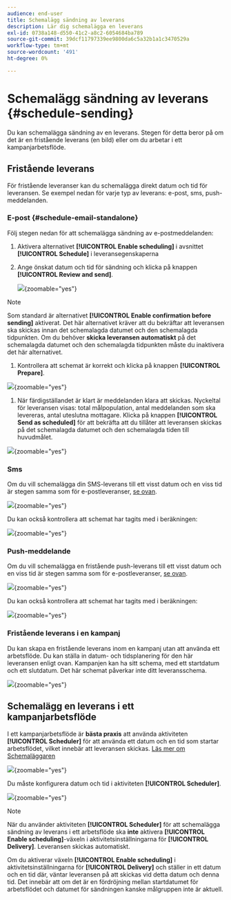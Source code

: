 ```yaml
---
audience: end-user
title: Schemalägg sändning av leverans
description: Lär dig schemalägga en leverans
exl-id: 0738a148-d550-41c2-a8c2-6054684ba789
source-git-commit: 39dcf11797339ee9800da6c5a32b1a1c3470529a
workflow-type: tm+mt
source-wordcount: '491'
ht-degree: 0%

---
```


# Schemalägg sändning av leverans {#schedule-sending}

Du kan schemalägga sändning av en leverans. Stegen för detta beror på om det är en fristående leverans (en bild) eller om du arbetar i ett kampanjarbetsflöde.

## Fristående leverans

För fristående leveranser kan du schemalägga direkt datum och tid för leveransen.
Se exempel nedan för varje typ av leverans: e-post, sms, push-meddelanden.

### E-post {#schedule-email-standalone}

Följ stegen nedan för att schemalägga sändning av e-postmeddelanden:

1. Aktivera alternativet **[!UICONTROL Enable scheduling]** i avsnittet **[!UICONTROL Schedule]** i leveransegenskaperna

1. Ange önskat datum och tid för sändning och klicka på knappen **[!UICONTROL Review and send]**.

   ![](assets/schedule-email-standalone.png){zoomable="yes"}

>[!NOTE]
>
>Som standard är alternativet **[!UICONTROL Enable confirmation before sending]** aktiverat. Det här alternativet kräver att du bekräftar att leveransen ska skickas innan det schemalagda datumet och den schemalagda tidpunkten. Om du behöver **skicka leveransen automatiskt** på det schemalagda datumet och den schemalagda tidpunkten måste du inaktivera det här alternativet.
>

1. Kontrollera att schemat är korrekt och klicka på knappen **[!UICONTROL Prepare]**.

![](assets/schedule-email-standalone-prepare.png){zoomable="yes"}

1. När färdigställandet är klart är meddelanden klara att skickas. Nyckeltal för leveransen visas: total målpopulation, antal meddelanden som ska levereras, antal uteslutna mottagare. Klicka på knappen **[!UICONTROL Send as scheduled]** för att bekräfta att du tillåter att leveransen skickas på det schemalagda datumet och den schemalagda tiden till huvudmålet.

![](assets/schedule-email-standalone-send.png){zoomable="yes"}


### Sms

Om du vill schemalägga din SMS-leverans till ett visst datum och en viss tid är stegen samma som för e-postleveranser, [se ovan](#schedule-email-standalone).

![](assets/schedule-sms-standalone.png){zoomable="yes"}

Du kan också kontrollera att schemat har tagits med i beräkningen:

![](assets/schedule-sms-standalone-prepare.png){zoomable="yes"}

### Push-meddelande

Om du vill schemalägga en fristående push-leverans till ett visst datum och en viss tid är stegen samma som för e-postleveranser, [se ovan](#schedule-email-standalone).

![](assets/schedule-push-standalone.png){zoomable="yes"}

Du kan också kontrollera att schemat har tagits med i beräkningen:

![](assets/schedule-push-standalone-prepare.png){zoomable="yes"}

### Fristående leverans i en kampanj

Du kan skapa en fristående leverans inom en kampanj utan att använda ett arbetsflöde. Du kan ställa in datum- och tidsplanering för den här leveransen enligt ovan.
Kampanjen kan ha sitt schema, med ett startdatum och ett slutdatum. Det här schemat påverkar inte ditt leveransschema.

![](assets/schedule-delivery-standalone.png){zoomable="yes"}

## Schemalägg en leverans i ett kampanjarbetsflöde

I ett kampanjarbetsflöde är **bästa praxis** att använda aktiviteten **[!UICONTROL Scheduler]** för att använda ett datum och en tid som startar arbetsflödet, vilket innebär att leveransen skickas. [Läs mer om Schemaläggaren](../workflows/activities/scheduler.md)

![](assets/schedule-workflow.png){zoomable="yes"}


Du måste konfigurera datum och tid i aktiviteten **[!UICONTROL Scheduler]**.

![](assets/schedule-workflow-scheduler.png){zoomable="yes"}


>[!NOTE]
>
>När du använder aktiviteten **[!UICONTROL Scheduler]** för att schemalägga sändning av leverans i ett arbetsflöde ska **inte** aktivera **[!UICONTROL Enable scheduling]**-växeln i aktivitetsinställningarna för **[!UICONTROL Delivery]**. Leveransen skickas automatiskt.
>

Om du aktiverar växeln **[!UICONTROL Enable scheduling]** i aktivitetsinställningarna för **[!UICONTROL Delivery]** och ställer in ett datum och en tid där, väntar leveransen på att skickas vid detta datum och denna tid. Det innebär att om det är en fördröjning mellan startdatumet för arbetsflödet och datumet för sändningen kanske målgruppen inte är aktuell.
